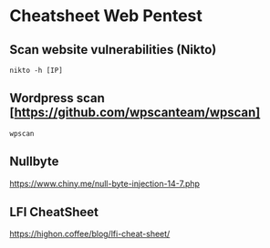 # Cheatsheet Web Pentest

## Scan website vulnerabilities (Nikto)

```
nikto -h [IP]
```

## Wordpress scan [https://github.com/wpscanteam/wpscan]

```
wpscan
```

## Nullbyte

https://www.chiny.me/null-byte-injection-14-7.php

## LFI CheatSheet

https://highon.coffee/blog/lfi-cheat-sheet/

